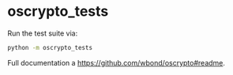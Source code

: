 # oscrypto_tests

Run the test suite via:

```bash
python -m oscrypto_tests
```

Full documentation a <https://github.com/wbond/oscrypto#readme>.
